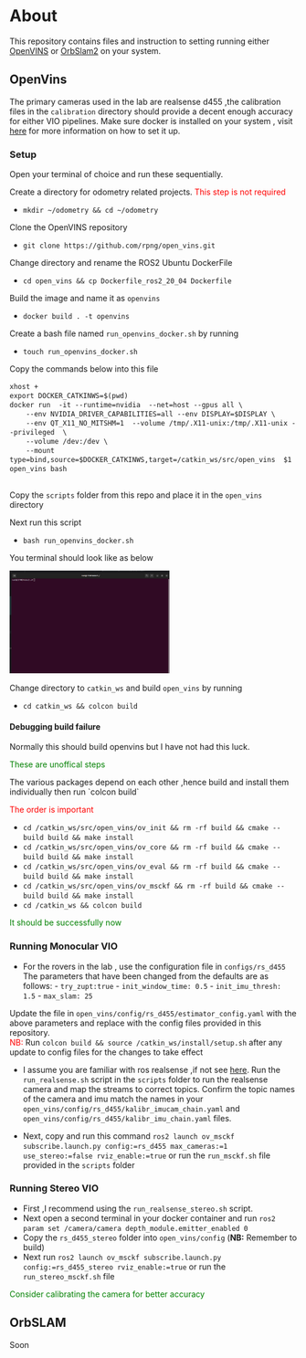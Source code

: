 # About
This repository contains files and instruction to setting running either [OpenVINS](https://github.com/rpng/open_vins) or [OrbSlam2](https://github.com/UZ-SLAMLab/ORB_SLAM3) on your system.
## OpenVins
The primary cameras used in the lab are realsense d455 ,the calibration files in the `calibration` directory should provide a decent enough accuracy for either VIO pipelines.
Make sure docker is installed on your system , visit [here](https://docs.docker.com/engine/install/ubuntu/) for more information on how to set it up.
### Setup
Open your terminal of choice and run these sequentially.

Create a directory for odometry related projects. <span style="color:red">This step is not required</span>
- `mkdir ~/odometry && cd ~/odometry`

Clone the OpenVINS repository

- `git clone https://github.com/rpng/open_vins.git` 

Change directory and rename the ROS2 Ubuntu DockerFile

- `cd open_vins && cp Dockerfile_ros2_20_04 Dockerfile`

Build the image and name it as `openvins`

- `docker build . -t openvins`

Create a bash file named ``run_openvins_docker.sh`` by running

- `touch run_openvins_docker.sh`

Copy the commands below into this file
```shell
xhost +
export DOCKER_CATKINWS=$(pwd)
docker run  -it --runtime=nvidia  --net=host --gpus all \
    --env NVIDIA_DRIVER_CAPABILITIES=all --env DISPLAY=$DISPLAY \
    --env QT_X11_NO_MITSHM=1  --volume /tmp/.X11-unix:/tmp/.X11-unix --privileged  \
    --volume /dev:/dev \
    --mount type=bind,source=$DOCKER_CATKINWS,target=/catkin_ws/src/open_vins  $1 open_vins bash
   
```
Copy the `scripts` folder from this repo and place it in the `open_vins` directory

Next run this script

- `bash run_openvins_docker.sh`

You terminal should look like as below <br/>

<img src="img.png" style="width:280px;height:180px;">

Change directory to `catkin_ws` and build `open_vins` by running

- `cd catkin_ws && colcon build`

#### Debugging build failure
Normally this should build openvins but I have not had this luck.
<p style="color:green">These are unoffical steps</p>
The various packages depend on each other ,hence build and install them individually then run `colcon build`
<p style="color:red">The order is important</p>

- `cd /catkin_ws/src/open_vins/ov_init && rm -rf build && cmake --build build && make install`
- `cd /catkin_ws/src/open_vins/ov_core && rm -rf build && cmake --build build && make install`
- `cd /catkin_ws/src/open_vins/ov_eval && rm -rf build && cmake --build build && make install`
- `cd /catkin_ws/src/open_vins/ov_msckf && rm -rf build && cmake --build build && make install`
- `cd /catkin_ws && colcon build`

<p style="color:green">It should be successfully now</p>

### Running Monocular VIO

- For the rovers in the lab , use the configuration file in `configs/rs_d455`
  The parameters that have been changed from the defaults are as follows:
        - `try_zupt:true` 
        - `init_window_time: 0.5`
        - `init_imu_thresh: 1.5`
        - `max_slam: 25`

Update the file in `open_vins/config/rs_d455/estimator_config.yaml`  with the above parameters and replace with the config files provided in this repository.
<br/>
<span style="color:red">NB:</span> Run `colcon build && source /catkin_ws/install/setup.sh` after any update to config files for the changes to take effect


- I assume you are familiar with ros realsense ,if not see [here](https://github.com/IntelRealSense/realsense-ros).
Run the `run_realsense.sh` script in the `scripts` folder to run the realsense camera and map the streams to correct topics. Confirm the topic names of the camera and imu match the names in your 
`open_vins/config/rs_d455/kalibr_imucam_chain.yaml`  and `open_vins/config/rs_d455/kalibr_imu_chain.yaml` files.

- Next, copy and run this command `ros2 launch ov_msckf subscribe.launch.py config:=rs_d455 max_cameras:=1 use_stereo:=false rviz_enable:=true` or run the `run_msckf.sh` file provided in the `scripts` folder

### Running Stereo VIO
- First ,I recommend using the `run_realsense_stereo.sh` script.
- Next open a second terminal in your docker container and run `ros2 param set /camera/camera depth_module.emitter_enabled 0`
- Copy the `rs_d455_stereo` folder into `open_vins/config`  (<b>NB:</b> Remember to build)
- Next run `ros2 launch ov_msckf subscribe.launch.py config:=rs_d455_stereo rviz_enable:=true`  or run the `run_stereo_msckf.sh` file

<p style="color:green">Consider calibrating the camera for better accuracy</p>

## OrbSLAM

Soon

